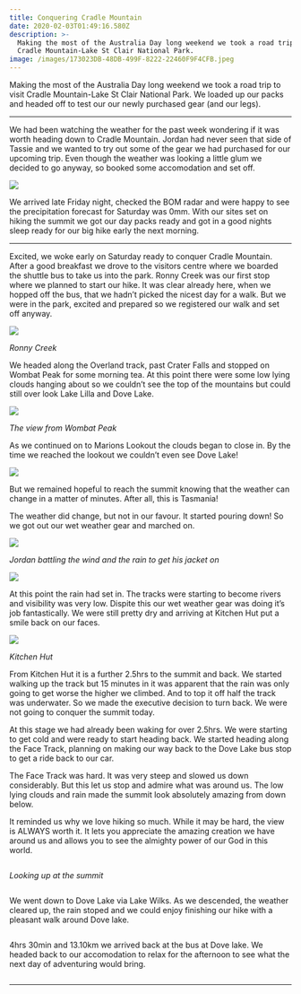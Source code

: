 ```yaml
---
title: Conquering Cradle Mountain
date: 2020-02-03T01:49:16.580Z
description: >-
  Making the most of the Australia Day long weekend we took a road trip to visit
  Cradle Mountain-Lake St Clair National Park.
image: /images/173023DB-48DB-499F-8222-22460F9F4CFB.jpeg
---
```

Making the most of the Australia Day long weekend we took a road trip to visit Cradle Mountain-Lake St Clair National Park. We loaded up our packs and headed off to test our our newly purchased gear (and our legs). 

- - -

We had been watching the weather for the past week wondering if it was worth heading down to Cradle Mountain. Jordan had never seen that side of Tassie and we wanted to try out some of the gear we had purchased for our upcoming trip. Even though the weather was looking a little glum we decided to go anyway, so booked some accomodation and set off. 

![](/images/FDBDCAF3-5971-4805-B552-CB41A0A27896.jpeg)

We arrived late Friday night, checked the BOM radar and were happy to see the precipitation forecast for Saturday was 0mm. With our sites set on hiking the summit we got our day packs ready and got in a good nights sleep ready for our big hike early the next morning. 

- - -

Excited, we woke early on Saturday ready to conquer Cradle Mountain. After a good breakfast we drove to the visitors centre where we boarded the shuttle bus to take us into the park. Ronny Creek was our first stop where we planned to start our hike. It was clear already here, when we hopped off the bus, that we hadn’t picked the nicest day for a walk. But we were in the park, excited and prepared so we registered our walk and set off anyway. 

![](/images/F57968C6-15DB-4AB6-9F96-E47CD71BA7AC.jpeg)

*Ronny Creek*

We headed along the Overland track, past Crater Falls and stopped on Wombat Peak for some morning tea. At this point there were some low lying clouds hanging about so we couldn’t see the top of the mountains but could still over look Lake Lilla and Dove Lake.

![](/images/4C1C9CC6-511A-4C02-AC0E-A01B0BDA98C4.jpeg)

*The view from Wombat Peak*

As we continued on to Marions Lookout the clouds began to close in. By the time we reached the lookout we couldn’t even see Dove Lake!

![](/images/E0FE27BB-60AD-4CBC-BD31-255C60B7425D.jpeg)

But we remained hopeful to reach the summit knowing that the weather can change in a matter of minutes. After all, this is Tasmania!

The weather did change, but not in our favour. It started pouring down! So we got out our wet weather gear and marched on. 

![](/images/86E40FC5-509C-4A7B-887E-FD13DB626866.jpeg)

*Jordan battling the wind and the rain to get his jacket on*

![](/images/F55922C3-FE28-464F-BBC3-6A3D5946EB4E.jpeg)

At this point the rain had set in. The tracks were starting to become rivers and visibility was very low. Dispite this our wet weather gear was doing it’s job fantastically. We were still pretty dry and arriving at Kitchen Hut put a smile back on our faces.

![](/images/A3129977-10B6-4DDF-BECD-CE40DBC55DF6.jpeg)

*Kitchen Hut*

From Kitchen Hut it is a further 2.5hrs to the summit and back. We started walking up the track but 15 minutes in it was apparent that the rain was only going to get worse the higher we climbed. And to top it off half the track was underwater. So we made the executive decision to turn back. We were not going to conquer the summit today.

At this stage we had already been waking for over 2.5hrs. We were starting to get cold and were ready to start heading back. We started heading along the Face Track, planning on making our way back to the Dove Lake bus stop to get a ride back to our car. 

The Face Track was hard. It was very steep and slowed us down considerably. But this let us stop and admire what was around us. The low lying clouds and rain made the summit look absolutely amazing from down below. 

It reminded us why we love hiking so much. While it may be hard, the view is ALWAYS worth it. It lets you appreciate the amazing creation we have around us and allows you to see the almighty power of our God in this world. 

![]()

*Looking up at the summit*

![]()

We went down to Dove Lake via Lake Wilks. As we descended, the weather cleared up, the rain stoped and we could enjoy finishing our hike with a pleasant walk around Dove lake. 

![]()

4hrs 30min and 13.10km we arrived back at the bus at Dove lake. We headed back to our accomodation to relax for the afternoon to see what the next day of adventuring would bring.

![]()

- - -
